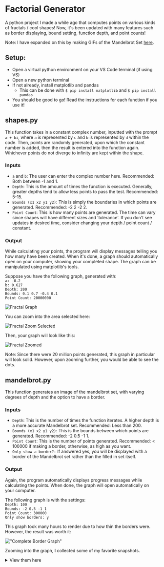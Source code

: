 # Factorial Generator
A python project I made a while ago that computes points on various kinds of fractals / cool shapes! Now, it's been updated with many features such as border displaying, bound setting, function depth, and point counts!

Note: I have expanded on this by making GIFs of the Mandelbrot Set [here](https://github.com/vivaansinghvi07/mandelbrot-gifs).

## Setup:
- Open a virtual python environment on your VS Code terminal (if using VS)
- Open a new python terminal
- If not already, install matplotlib and pandas
    - This can be done with `$ pip install matplotlib` and `$ pip install pandas`
- You should be good to go! Read the instructions for each function if you use it!

## shapes.py
This function takes in a constant complex number, inputted with the prompt `a + bi`, where `a` is represented by `c` and `b` is represented by `d` within the code. Then, points are randomly generated, upon which the constant number is added, then the result is entered into the function again. Whichever points do not diverge to infinity are kept within the shape.

### Inputs
- `a` and `b`: The user can enter the complex number here. Recommended: Both between -1 and 1.
- `Depth`: This is the amount of times the function is executed. Generally, greater depths tend to allow less points to pass the test. Recommended: 5-15.
- `Bounds (x1 x2 y1 y2)`: This is simply the boundaries in which points are generated. Recommended: -2 2 -2 2.
- `Point Count`: This is how many points are generated. The time can vary since shapes will have different sizes and 'tolerance'. If you don't see updates in desired time, consider changing your depth / point count / constant.

### Output 
While calculating your points, the program will display messages telling you how many have been created. When it's done, a graph should automatically open on your computer, showing your completed shape. The graph can be manipulated using matplotlib's tools.


Suppose you have the following graph, generated with:<br>
 `a: -0.2`<br>
 `b: 0.627`<br>
 `Depth: 200`<br>
 `Bounds: 0.1 0.7 -0.4 0.1`<br>
 `Point Count: 20000000`<br>

![Fractal Graph](imgs/shapesOG.png)

You can zoom into the area selected here:

![Fractal Zoom Selected](imgs/shapesSELECTED.png)

Then, your graph will look like this:

![Fractal Zoomed](imgs/shapesZOOMED.png)

Note: Since there were 20 million points generated, this graph in particular will look solid. However, upon zooming further, you would be able to see the dots.

## mandelbrot.py
This function generates an image of the mandelbrot set, with varying degrees of depth and the option to have a border.

### Inputs
- `Depth`: This is the number of times the function iterates. A higher depth is a more accurate Mandelbrot set. Recommended: Less than 200.
- `Bounds (x1 x2 y1 y2)`: This is the bounds between which points are generated. Recommended: -2 0.5 -1 1.
- `Point Count`: This is the number of points generated. Recommended: < 100000 if making a border, otherwise, as high as you want.
- `Only show a border?:` If answered yes, you will be displayed with a border of the Mandelbrot set rather than the filled in set itself. 

### Output
Again, the program automatically displays progress messages while calculating the points. When done, the graph will open automatically on your computer.

The following graph is with the settings:<br>
`Depth: 100`<br>
`Bounds: -2 0.5 -1 1`<br>
`Point Count: 300000`<br>
`Only show borders: y`

This graph took many hours to render due to how thin the borders were. However, the result was worth it:

!["Complete Border Graph"](imgs/mandelbrot.png)

Zooming into the graph, I collected some of my favorite snapshots. 
<details>
<summary>View them here</summary>

Shot 1
!["Shot 1"](imgs/mandelbrotSNAPSHOT1.png)


Shot 2
!["Shot 2"](imgs/mandelbrotSNAPSHOT2.png)
This one is particularly interesing in that it seems to be a mini-version of the set, located far to the left of the original

Shot 3
!["Shot 3"](imgs/mandelbrotSNAPSHOT3.png)

</details>

